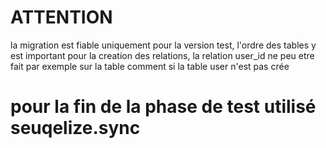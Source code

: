 # ATTENTION 

la migration est fiable uniquement pour la version test, l'ordre des tables y est important pour la creation des relations, la relation user_id ne peu etre fait par exemple sur la table comment si la table user n'est pas crée 

# pour la fin de la phase de test utilisé seuqelize.sync